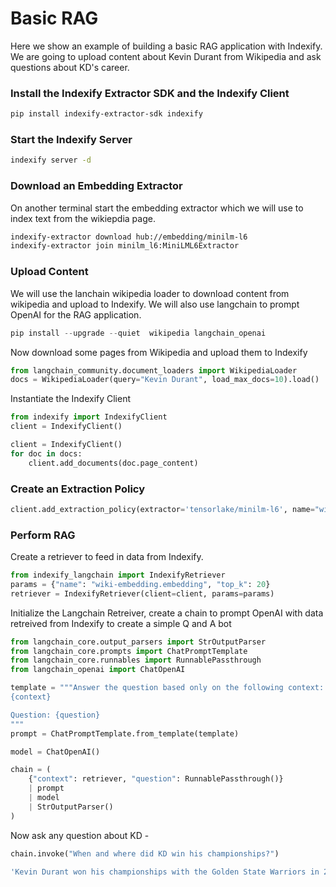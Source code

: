 # Basic RAG

Here we show an example of building a basic RAG application with Indexify. We are going to upload content about Kevin Durant from Wikipedia and ask questions about KD's career.

### Install the Indexify Extractor SDK and the Indexify Client
```bash
pip install indexify-extractor-sdk indexify
```

### Start the Indexify Server
```bash
indexify server -d
```

### Download an Embedding Extractor
On another terminal start the embedding extractor which we will use to index text from the wikiepdia page.
```bash
indexify-extractor download hub://embedding/minilm-l6
indexify-extractor join minilm_l6:MiniLML6Extractor
```

### Upload Content
We will use the lanchain wikipedia loader to download content from wikipedia and upload to Indexify. We will also use langchain to prompt OpenAI for the RAG application.
```python
pip install --upgrade --quiet  wikipedia langchain_openai
```

Now download some pages from Wikipedia and upload them to Indexify
```python
from langchain_community.document_loaders import WikipediaLoader
docs = WikipediaLoader(query="Kevin Durant", load_max_docs=10).load()
```

Instantiate the Indexify Client 
```python
from indexify import IndexifyClient
client = IndexifyClient()
```

```python
client = IndexifyClient()
for doc in docs:
    client.add_documents(doc.page_content)
```

### Create an Extraction Policy 
```python
client.add_extraction_policy(extractor='tensorlake/minilm-l6', name="wiki-embedding")
```

### Perform RAG

Create a retriever to feed in data from Indexify. 

```python
from indexify_langchain import IndexifyRetriever
params = {"name": "wiki-embedding.embedding", "top_k": 20}
retriever = IndexifyRetriever(client=client, params=params)
```

Initialize the Langchain Retreiver, create a chain to prompt OpenAI with data retreived from Indexify to create a simple Q and A bot
```python
from langchain_core.output_parsers import StrOutputParser
from langchain_core.prompts import ChatPromptTemplate
from langchain_core.runnables import RunnablePassthrough
from langchain_openai import ChatOpenAI
```

```python
template = """Answer the question based only on the following context:
{context}

Question: {question}
"""
prompt = ChatPromptTemplate.from_template(template)

model = ChatOpenAI()

chain = (
    {"context": retriever, "question": RunnablePassthrough()}
    | prompt
    | model
    | StrOutputParser()
)
```
Now ask any question about KD -
```python
chain.invoke("When and where did KD win his championships?")
```

```bash
'Kevin Durant won his championships with the Golden State Warriors in 2017 and 2018.'
```


